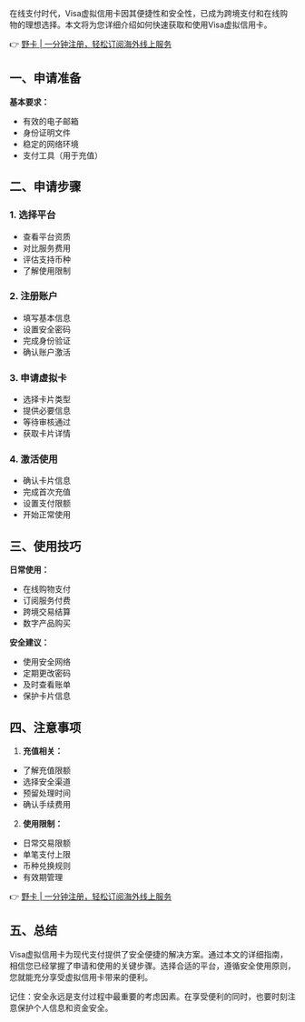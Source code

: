 在线支付时代，Visa虚拟信用卡因其便捷性和安全性，已成为跨境支付和在线购物的理想选择。本文将为您详细介绍如何快速获取和使用Visa虚拟信用卡。

👉 [野卡 | 一分钟注册，轻松订阅海外线上服务](https://bit.ly/bewildcard)

## 一、申请准备

**基本要求：**
- 有效的电子邮箱
- 身份证明文件
- 稳定的网络环境
- 支付工具（用于充值）

## 二、申请步骤

### 1. 选择平台
- 查看平台资质
- 对比服务费用
- 评估支持币种
- 了解使用限制

### 2. 注册账户
- 填写基本信息
- 设置安全密码
- 完成身份验证
- 确认账户激活

### 3. 申请虚拟卡
- 选择卡片类型
- 提供必要信息
- 等待审核通过
- 获取卡片详情

### 4. 激活使用
- 确认卡片信息
- 完成首次充值
- 设置支付限额
- 开始正常使用

## 三、使用技巧

**日常使用：**
- 在线购物支付
- 订阅服务付费
- 跨境交易结算
- 数字产品购买

**安全建议：**
- 使用安全网络
- 定期更改密码
- 及时查看账单
- 保护卡片信息

## 四、注意事项

1. **充值相关：**
- 了解充值限额
- 选择安全渠道
- 预留处理时间
- 确认手续费用

2. **使用限制：**
- 日常交易限额
- 单笔支付上限
- 币种兑换规则
- 有效期管理

👉 [野卡 | 一分钟注册，轻松订阅海外线上服务](https://bit.ly/bewildcard)

## 五、总结

Visa虚拟信用卡为现代支付提供了安全便捷的解决方案。通过本文的详细指南，相信您已经掌握了申请和使用的关键步骤。选择合适的平台，遵循安全使用原则，您就能充分享受虚拟信用卡带来的便利。

记住：安全永远是支付过程中最重要的考虑因素。在享受便利的同时，也要时刻注意保护个人信息和资金安全。